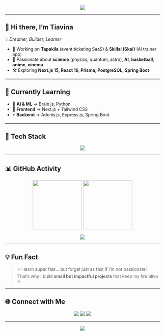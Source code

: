 <!-- Banner / Cover -->
<p align="center">
  <img src="https://capsule-render.vercel.app/api?type=waving&color=0:FF6B6B,100:5F27CD&height=200&section=header&text=%20Tiavina%20Andriamamivony%20&fontSize=35&fontColor=ffffff&animation=fadeIn&fontAlignY=35" />
</p>

---

## 👋 Hi there, I’m Tiavina  
💡 *Dreamer, Builder, Learner*  

- 🚀 Working on **Tapakila** (event ticketing SaaS) & **Skillai (Skai)** (AI trainer app)  
- 🌌 Passionate about **science** (physics, quantum, astro), **AI**, **basketball**, **anime**, **cinema**  
- 🛠️ Exploring **Next.js 15, React 19, Prisma, PostgreSQL, Spring Boot**  

---

## 🌱 Currently Learning  
- 🤖 **AI & ML** → Brain.js, Python  
- 🎨 **Frontend** → Next.js + Tailwind CSS  
- ⚡ **Backend** → Adonis.js, Express.js, Spring Boot  

---

## 🚀 Tech Stack  
<p align="center">
  <img src="https://skillicons.dev/icons?i=js,ts,react,nextjs,tailwind,nodejs,express,adonisjs,java,spring,postgres,prisma,python,docker,git,github&perline=8" />
</p>

---

## 📊 GitHub Activity  
<p align="center">
  <img src="https://github-readme-stats.vercel.app/api?username=Tiavina-Andriamamivony&show_icons=true&theme=tokyonight&hide_border=true" height="160"/>
  <img src="https://github-readme-streak-stats.herokuapp.com/?user=Tiavina-Andriamamivony&theme=tokyonight&hide_border=true" height="160"/>
</p>

<p align="center">
  <img src="https://github-readme-activity-graph.vercel.app/graph?username=Tiavina-Andriamamivony&theme=react-dark&hide_border=true&area=true" />
</p>

---

## 💡 Fun Fact  
> ⚡ I learn super fast… but forget just as fast if I’m not passionate!  
That’s why I build **small but impactful projects** that keep my fire alive 🔥  

---

## 🌐 Connect with Me  
<p align="center">
  <a href="https://github.com/Tiavina-Andriamamivony"><img src="https://img.shields.io/badge/GitHub-181717?style=for-the-badge&logo=github&logoColor=white"/></a>
  <a href="https://www.linkedin.com/in/tiavina-andriamamivony/"><img src="https://img.shields.io/badge/LinkedIn-0077B5?style=for-the-badge&logo=linkedin&logoColor=white"/></a>
  <a href="mailto:tiavina@example.com"><img src="https://img.shields.io/badge/Email-D14836?style=for-the-badge&logo=gmail&logoColor=white"/></a>
</p>

---

<!-- Footer Banner -->
<p align="center">
  <img src="https://capsule-render.vercel.app/api?type=waving&color=0:5F27CD,100:FF6B6B&height=120&section=footer"/>
</p>
